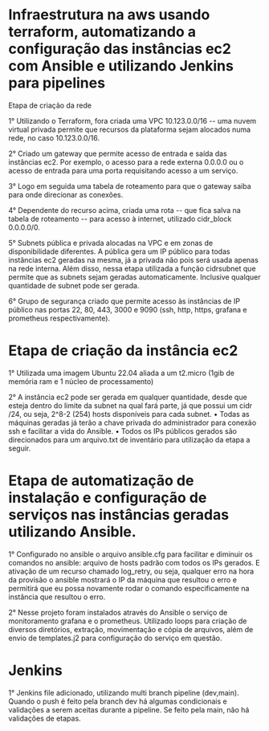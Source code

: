 # Infraestrutura na aws usando terraform, automatizando a configuração das instâncias ec2 com Ansible e utilizando Jenkins para pipelines

Etapa de criação da rede

1° Utilizando o Terraform, fora criada uma VPC 10.123.0.0/16 -- uma nuvem virtual privada permite que recursos da plataforma sejam alocados numa rede, no caso 10.123.0.0/16.

2° Criado um gateway que permite acesso de entrada e saída das instâncias ec2. Por exemplo, o acesso para a rede externa 0.0.0.0 ou o acesso de entrada para uma porta requisitando acesso a um serviço.

3° Logo em seguida uma tabela de roteamento para que o gateway saiba para onde direcionar as conexões.

4° Dependente do recurso acima, criada uma rota -- que fica salva na tabela de roteamento -- para acesso à internet, utilizado cidr_block 0.0.0.0/0.

5° Subnets pública e privada alocadas na VPC e em zonas de disponibilidade diferentes. A pública gera um IP público para todas instâncias ec2 geradas na mesma, já a privada não pois será usada apenas na rede interna. Além disso, nessa etapa utilizada a função cidrsubnet que permite que as subnets sejam geradas automaticamente. Inclusive qualquer quantidade de subnet pode ser gerada.

6° Grupo de segurança criado que permite acesso às instâncias de IP público nas portas 22, 80, 443, 3000 e 9090 (ssh, http, https, grafana e prometheus respectivamente).

# Etapa de criação da instância ec2

1° Utilizada uma imagem Ubuntu 22.04 aliada a um t2.micro (1gib de memória ram e 1 núcleo de processamento)

2° A instância ec2 pode ser gerada em qualquer quantidade, desde que esteja dentro do limite da subnet na qual fará parte, já que possui um cidr /24, ou seja, 2^8-2 (254) hosts disponíveis para cada subnet.
•	Todas as máquinas geradas já terão a chave privada do administrador para conexão ssh e facilitar a vida do Ansible.
•	Todos os IPs públicos gerados são direcionados para um arquivo.txt de inventário para utilização da etapa a seguir.

# Etapa de automatização de instalação e configuração de serviços nas instâncias geradas utilizando Ansible.

1° Configurado no ansible o arquivo ansible.cfg para facilitar e diminuir os comandos no ansible: arquivo de hosts padrão com todos os IPs gerados. E ativação de um recurso chamado log_retry, ou seja, qualquer erro na hora da provisão o ansible mostrará o IP da máquina que resultou o erro e permitirá que eu possa novamente rodar o comando especificamente na instância que resultou o erro.

2° Nesse projeto foram instalados através do Ansible o serviço de monitoramento grafana e o prometheus. Utilizado loops para criação de diversos diretórios, extração, movimentação e cópia de arquivos, além de envio de templates.j2 para configuração do serviço em questão.

# Jenkins 

1° Jenkins file adicionado, utilizando multi branch pipeline (dev,main). Quando o push é feito pela branch dev há algumas condicionais e validações a serem aceitas durante a pipeline. Se feito pela main, não há validações de etapas.
